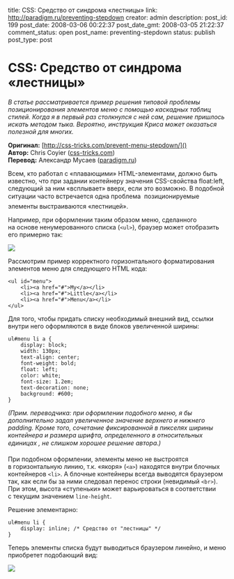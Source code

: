 title: CSS: Средство от синдрома «лестницы»
link: http://paradigm.ru/preventing-stepdown
creator: admin
description: 
post_id: 199
post_date: 2008-03-06 00:22:37
post_date_gmt: 2008-03-05 21:22:37
comment_status: open
post_name: preventing-stepdown
status: publish
post_type: post

# CSS: Средство от синдрома «лестницы»

_В статье рассматривается пример решения типовой проблемы позиционирования элементов меню с помощью каскадных таблиц стилей. Когда я в первый раз столкнулся с ней сам, решение пришлось искать методом тыка. Вероятно, инструкция Криса может оказаться полезной для многих._

**Оригинал:** [http://css-tricks.com/prevent-menu-stepdown/]()  
**Автор:** Chris Coyier ([css-tricks.com](http://css-tricks.com/))  
**Перевод:** Александр Мусаев ([paradigm.ru]())

Всем, кто работал с «плавающими» HTML-элементами, должно быть известно, что при задании контейнеру значения CSS-свойства float:left, следующий за ним «всплывает» вверх, если это возможно. В подобной ситуации часто встречается одна проблема  позиционируемые элементы выстраиваются «лестницей».

Например, при оформлении таким образом меню, сделанного на основе ненумерованного списка (`<ul>`), браузер может отобразить его примерно так:

![](/;-\)/2008/03/stepdown-01.png)

Рассмотрим пример корректного горизонтального форматирования элементов меню для следующего HTML кода: 
    
    <ul id="menu">
        <li><a href="#">My</a></li>
        <li><a href="#">Little</a></li>
        <li><a href="#">Menu</a></li>
    </ul>

Для того, чтобы придать списку необходимый внешний вид, ссылки внутри него оформляются в виде блоков увеличенной ширины:
    
    ul#menu li a {
        display: block;
        width: 130px;
        text-align: center;
        font-weight: bold;
        float: left;
        color: white;
        font-size: 1.2em;
        text-decoration: none;
        background: #600;
    }

_(Прим. переводчика: при оформлении подобного меню, я бы дополнительно задал увеличенное значение верхнего и нижнего padding. Кроме того, сочетание фиксированной в пикселях ширины контейнера и размера шрифта, определенного в относительных единицах , не слишком хорошее решение автора.)_

При подобном оформлении, элементы меню не выстроятся в горизонтальную линию, т.к. «якоря» (`<a>`) находятся внутри блочных контейнеров `<li>`. А блочные контейнеры всегда выводятся браузером так, как если бы за ними следовал перенос строки (невидимый `<br>`). При этом, высота «ступеньки» может варьироваться в соответствии с текущим значением `line-height`.

Решение элементарно:
    
    ul#menu li {
        display: inline; /* Средство от "лестницы" */
    }

Теперь элементы списка будут выводиться браузером линейно, и меню приобретет подобающий вид:

![](/;-\)/2008/03/stepdown-02.png)